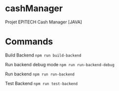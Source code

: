 # cashManager
Projet EPITECH Cash Manager [JAVA]

# Commands

Build Backend
`npm run build-backend`

Run backend debug mode 
`npm run run-backend-debug`

Run backend 
`npm run run-backend`

Test Backend 
`npm run test-backend`

